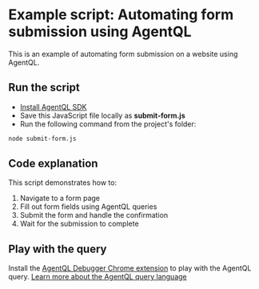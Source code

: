 # Example script: Automating form submission using AgentQL

This is an example of automating form submission on a website using AgentQL.

## Run the script

- [Install AgentQL SDK](https://docs.agentql.com/javascript-sdk/installation)
- Save this JavaScript file locally as **submit-form.js**
- Run the following command from the project's folder:

```bash
node submit-form.js
```

## Code explanation

This script demonstrates how to:
1. Navigate to a form page
2. Fill out form fields using AgentQL queries
3. Submit the form and handle the confirmation
4. Wait for the submission to complete

## Play with the query

Install the [AgentQL Debugger Chrome extension](https://docs.agentql.com/installation/chrome-extension-installation) to play with the AgentQL query. [Learn more about the AgentQL query language](https://docs.agentql.com/agentql-query/query-intro)

